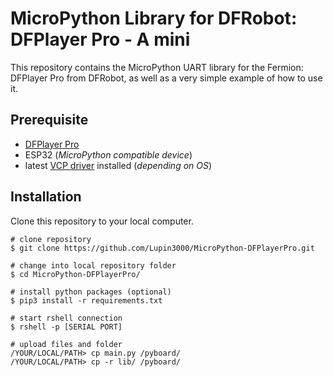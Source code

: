 # MicroPython Library for DFRobot: DFPlayer Pro - A mini

This repository contains the MicroPython UART library for the Fermion: DFPlayer Pro from DFRobot, as well as a very simple example of how to use it.

## Prerequisite

- [DFPlayer Pro](https://www.dfrobot.com/product-2232.html?tracking=Mszf2HlGMStAAKkFfhNgg3QhFFchlilhR47u9vXX9o9Ko6giJYRJQdmwZjbDIvMV)
- ESP32 (_MicroPython compatible device_)
- latest [VCP driver]( https://www.silabs.com/developers/usb-to-uart-bridge-vcp-drivers?tab=downloads) installed (_depending on OS_)

## Installation

Clone this repository to your local computer.

```shell
# clone repository
$ git clone https://github.com/Lupin3000/MicroPython-DFPlayerPro.git

# change into local repository folder
$ cd MicroPython-DFPlayerPro/

# install python packages (optional)
$ pip3 install -r requirements.txt

# start rshell connection
$ rshell -p [SERIAL PORT]

# upload files and folder
/YOUR/LOCAL/PATH> cp main.py /pyboard/
/YOUR/LOCAL/PATH> cp -r lib/ /pyboard/
```

